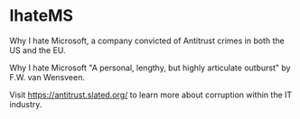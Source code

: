 # IhateMS
Why I hate Microsoft, a company convicted of Antitrust crimes in both the US and the EU.

Why I hate Microsoft
"A personal, lengthy, but highly articulate outburst" by F.W. van Wensveen. 

Visit https://antitrust.slated.org/ to learn more about corruption within the IT industry. 
